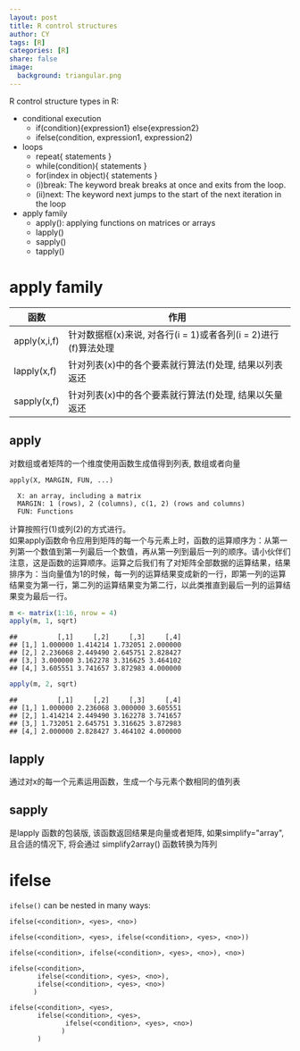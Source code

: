```yaml
---
layout: post
title: R control structures
author: CY
tags: [R]
categories: [R]
share: false
image:
  background: triangular.png 
---
```




R control structure types in R:  

- conditional execution             
  + if(condition){expression1} else{expression2}    
  + ifelse(condition, expression1, expression2)       
- loops              
  + repeat{ statements }                 
  + while(condition){ statements }      
  + for(index in object){ statements }        
  + (i)break: The keyword break breaks at once and exits from the loop.       
  + (ii)next: The keyword next jumps to the start of the next iteration in the loop      
- apply family             
  + apply(): applying functions on matrices or arrays       
  + lapply()
  + sapply()
  + tapply()

# apply family

| 函数           | 作用                                       |
| ------------ | ---------------------------------------- |
| apply(x,i,f) | 针对数据框(x)来说, 对各行(i = 1)或者各列(i = 2)进行(f)算法处理 |
| lapply(x,f)  | 针对列表(x)中的各个要素就行算法(f)处理, 结果以列表返还          |
| sapply(x,f)  | 针对列表(x)中的各个要素就行算法(f)处理, 结果以矢量返还          |

## apply 
对数组或者矩阵的一个维度使用函数生成值得到列表, 数组或者向量    

```
apply(X, MARGIN, FUN, ...)

  X: an array, including a matrix
  MARGIN: 1 (rows), 2 (columns), c(1, 2) (rows and columns)    
  FUN: Functions
```
计算按照行(1)或列(2)的方式进行。           
如果apply函数命令应用到矩阵的每一个与元素上时，函数的运算顺序为：从第一列第一个数值到第一列最后一个数值，再从第一列到最后一列的顺序。请小伙伴们注意，这是函数的运算顺序。运算之后我们有了对矩阵全部数据的运算结果，结果排序为：当向量值为1的时候，每一列的运算结果变成新的一行，即第一列的运算结果变为第一行，第二列的运算结果变为第二行，以此类推直到最后一列的运算结果变为最后一行。


```r
m <- matrix(1:16, nrow = 4)
apply(m, 1, sqrt)
```

```
##          [,1]     [,2]     [,3]     [,4]
## [1,] 1.000000 1.414214 1.732051 2.000000
## [2,] 2.236068 2.449490 2.645751 2.828427
## [3,] 3.000000 3.162278 3.316625 3.464102
## [4,] 3.605551 3.741657 3.872983 4.000000
```

```r
apply(m, 2, sqrt)
```

```
##          [,1]     [,2]     [,3]     [,4]
## [1,] 1.000000 2.236068 3.000000 3.605551
## [2,] 1.414214 2.449490 3.162278 3.741657
## [3,] 1.732051 2.645751 3.316625 3.872983
## [4,] 2.000000 2.828427 3.464102 4.000000
```

## lapply
通过对x的每一个元素运用函数，生成一个与元素个数相同的值列表    

## sapply
是lapply 函数的包装版, 该函数返回结果是向量或者矩阵, 如果simplify="array", 且合适的情况下, 将会通过 simplify2array() 函数转换为阵列    

# ifelse 
`ifelse()` can be nested in many ways:
```
ifelse(<condition>, <yes>, <no>)         

ifelse(<condition>, <yes>, ifelse(<condition>, <yes>, <no>))

ifelse(<condition>, ifelse(<condition>, <yes>, <no>), <no>)

ifelse(<condition>, 
       ifelse(<condition>, <yes>, <no>), 
       ifelse(<condition>, <yes>, <no>)
      )

ifelse(<condition>, <yes>, 
       ifelse(<condition>, <yes>, 
              ifelse(<condition>, <yes>, <no>)
             )
       )
```












